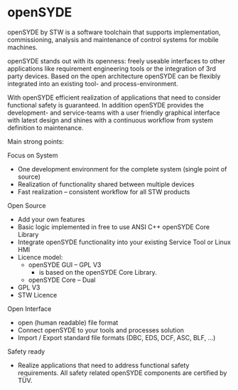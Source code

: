 # openSYDE

openSYDE by STW is a software toolchain that supports implementation, commissioning, analysis and maintenance of control systems for mobile machines.

openSYDE stands out with its openness: freely useable interfaces to other applications like requirement engineering tools or the integration of 3rd party devices. Based on the open architecture openSYDE can be flexibly integrated into an existing tool- and process-environment.

With openSYDE efficient realization of applications that need to consider functional safety is guaranteed. 
In addition openSYDE provides the development- and service-teams with a user friendly graphical interface with latest design and shines with a continuous workflow from system definition to maintenance.

Main strong points:

Focus on System

- One development environment for the complete system (single point of source)
- Realization of functionality shared between multiple devices
- Fast realization – consistent workflow for all STW products

Open Source

-	Add your own features
-	Basic logic implemented in free to use ANSI C++ openSYDE Core Library
-	Integrate openSYDE functionality into your existing Service Tool or Linux HMI
- Licence model:
  - openSYDE GUI – GPL V3
    - is based on the openSYDE Core Library.
  -	openSYDE Core – Dual
-	GPL V3
-	STW Licence

Open Interface
-	open (human readable) file format
-	Connect openSYDE to your tools and processes solution
-	Import / Export standard file formats (DBC, EDS, DCF, ASC, BLF, …)

Safety ready
-	Realize applications that need to address functional safety requirements. All safety related openSYDE components are certified by TÜV.
